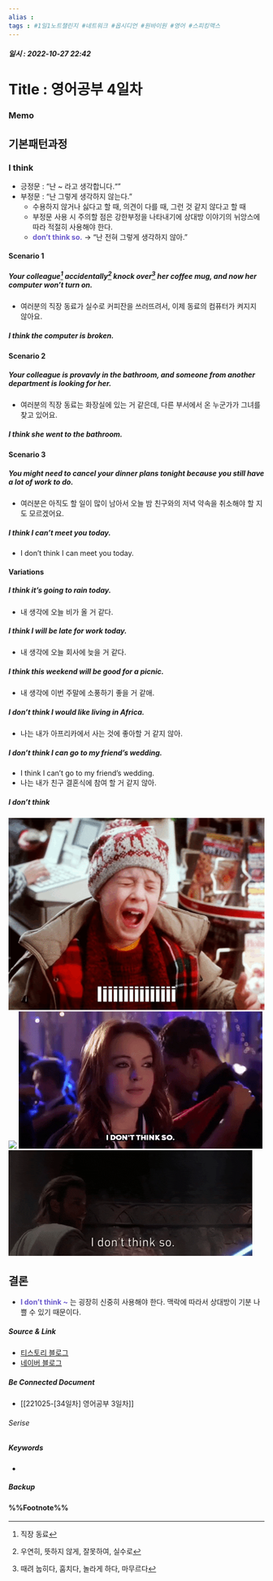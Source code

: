 ```yaml
---
alias : 
tags : #1일1노트챌린지 #네트워크 #옵시디언 #원바이원 #영어 #스피킹맥스
---
```


##### 일시 : 2022-10-27 22:42

# Title : 영어공부 4일차

### Memo

## 기본패턴과정

### I think
- 긍정문 : “난 ~ 라고 생각합니다.“”
- 부정문 : “난 그렇게 생각하지 않는다.”
	- 수용하지 않거나 싫다고 할 때, 의견이 다를 때, 그런 것 같지 않다고 할 때
	- 부정문 사용 시 주의할 점은 강한부정을 나타내기에 상대방 이야기의 뉘앙스에 따라 적절히 사용해야 한다.
	- **<font color="SlateBlue"> don’t think so.</font>** → “난 전혀 그렇게 생각하지 않아.”

#### Scenario 1

##### Your colleague[^1] accidentally[^2] knock over[^3] her coffee mug, and now her computer won’t turn on.
- 여러분의 직장 동료가 실수로 커피잔을 쓰러뜨려서, 이제 동료의 컴퓨터가 켜지지 않아요.

##### I think the computer is broken.

#### Scenario 2

##### Your colleague is provavly in the bathroom, and someone from another department is looking for her.
- 여러분의 직장 동료는 화장실에 있는 거 같은데, 다른 부서에서 온 누군가가 그녀를 찾고 있어요.

##### I think she went to the bathroom.

#### Scenario 3

##### You might need to cancel your dinner plans tonight because you still have a lot of work to do.
- 여러분은 아직도 할 일이 많이 남아서 오늘 밤 친구와의 저녁 약속을 취소해야 할 지도 모르겠어요.

##### I think I can’t meet you today.
- I don’t think I can meet you today.

#### Variations

##### I think it’s going to rain today.
- 내 생각에 오늘 비가 올 거 같다.

##### I think I will be late for work today.
- 내 생각에 오늘 회사에 늦을 거 같다.

##### I think this weekend will be good for a picnic.
- 내 생각에 이번 주말에 소풍하기 좋을 거 같애.

##### I don’t think I would like living in Africa.
- 나는 내가 아프리카에서 사는 것에 좋아할 거 같지 않아.

##### I don’t think I can go to my friend’s wedding.
- I think I can’t go to my friend’s wedding.
- 나는 내가 친구 결혼식에 참여 할 거 같지 않아.

##### I don’t think 

<img src="/assets/i_don't_think_so_0.gif"/>

<img src="/assets/i_don't_think_so_아닌_거_같야.gif"/>

<img src="/assets/i_don't_think_so_생각_달라.gif"/>

<img src="/assets/i_don't_think_so_안_돼.gif"/>

## 결론
- **<font color="SlateBlue">I don’t think ~</font>** 는 굉장히 신중히 사용해야 한다. 맥락에 따라서 상대방이 기분 나쁠 수 있기 때문이다.

##### Source & Link
- [티스토리 블로그](https://ilikeen.tistory.com/2036)
- [네이버 블로그](https://blog.naver.com/ecgenglish/221731937496)

##### Be Connected Document
- [[221025-[34일차] 영어공부 3일차]]

###### Serise


##### Keywords
- 

##### Backup


#### %%Footnote%%

[^1]: 직장 동료
[^2]: 우연히, 뜻하지 않게, 잘못하여, 실수로
[^3]: 때려 눕히다, 훔치다, 놀라게 하다, 마무르다